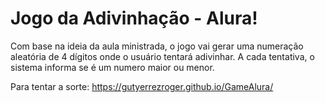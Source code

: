 # Jogo da Adivinhação - Alura!
Com base na ideia da aula ministrada, o jogo vai gerar uma numeração aleatória de 4 dígitos onde o usuário tentará adivinhar. A cada tentativa, o sistema informa se é um numero maior ou menor.

Para tentar a sorte:  https://gutyerrezroger.github.io/GameAlura/
